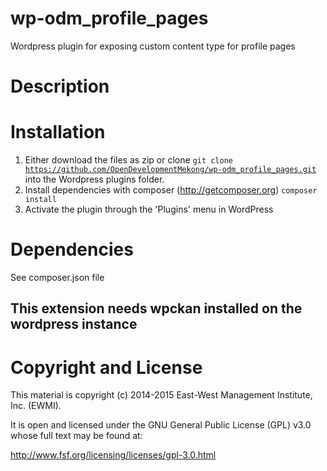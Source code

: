 # wp-odm_profile_pages
Wordpress plugin for exposing custom content type for profile pages

# Description

# Installation

1. Either download the files as zip or clone <code>git clone https://github.com/OpenDevelopmentMekong/wp-odm_profile_pages.git</code> into the Wordpress plugins folder.
2. Install dependencies with composer (http://getcomposer.org) <code>composer install</code>
3. Activate the plugin through the 'Plugins' menu in WordPress

# Dependencies

See composer.json file

## This extension needs wpckan installed on the wordpress instance

# Copyright and License

This material is copyright (c) 2014-2015 East-West Management Institute, Inc. (EWMI).

It is open and licensed under the GNU General Public License (GPL) v3.0 whose full text may be found at:

http://www.fsf.org/licensing/licenses/gpl-3.0.html
